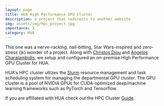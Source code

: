 ```yaml
---
layout: page
title: HUA High Performance GPU Cluster
description: a project that redirects to another website
img: assets/img/hpc_project.jpg
importance: 3
category: HUA
---
```


This one was a nerve-racking, nail-bitting, Star Wars-inspired and zero-stress (jk) wonder of a project.
Along with [Christos Diou](https://diou.github.io) and [Angelos Charalambidis](https://www.linkedin.com/in/acharal/), we 
setup and configured an on-premise High Performance GPU Cluster for HUA.

HUA's HPC cluster utlizes the [Slurm](https://slurm.schedmd.com/) resource management and
task scheduling system for managing the departmental GPU cluster. The GPU cluster is a pool
of NVIDIA GPUs for CUDA-optimized deep/machine learning frameworks such as
PyTorch and Tensorflow. 

If you are affiliated with HUA check out the HPC Cluster [Guide](https://gitlab.hua.gr/hpc/hpc-cluster-guide). 

